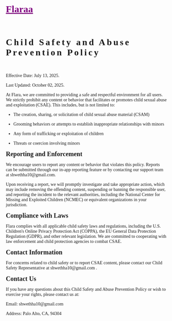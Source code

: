 <html lang="en">
<meta charset="UTF-8">
<title>Flaraa</title>
<meta name="viewport" content="width=device-width,initial-scale=1">
<link rel="stylesheet" href="https://www.w3schools.com/w3css/4/w3.css">
<style>
body {font-family:"Times New Roman", serif}
h1,h2,h3,h4,h5,h6 {font-family:serif; letter-spacing:5px}
</style>
<body>

<!-- Navigation (Sits on top) -->
<div class="w3-top w3-bar w3-white w3-padding w3-card w3-wide">
<a href="#home" class="w3-bar-item w3-button" style="font-size: 30px; color: purple; font-weight: bold;">Flaraa</a>

</div>

<!-- Start Content -->
<div id="home" class="w3-content">

<!-- Image in Display Container -->
<div class="w3-padding-top-48">
<div class="w3-display-container">
<br><br>

</div>
</div>
<h1 class="w3-center" style="font-weight: bold;">Child Safety and Abuse Prevention Policy</h1><br>

<p>Effective Date: July 13, 2025.</p>
<p>Last Updated: October 02, 2025.</p>
<p>At Flara, we are committed to providing a safe and respectful environment for all users. We strictly prohibit any content or behavior that facilitates or promotes child sexual abuse and exploitation (CSAE). This includes, but is not limited to:</p>

<ul>
<li><p>The creation, sharing, or solicitation of child sexual abuse material (CSAM)</p></li>
<li><p>Grooming behaviors or attempts to establish inappropriate relationships with minors</p></li>
<li><p>Any form of trafficking or exploitation of children</p></li>
<li><p>Threats or coercion involving minors</p></li>
</ul>

<!-- About -->
<div>
<span style="font-size: 20px; font-weight: bold;">Reporting and Enforcement</span>
<p>We encourage users to report any content or behavior that violates this policy. Reports can be submitted through our in-app reporting feature or by contacting our support team at shwethha10@gmail.com.</p>
<p>Upon receiving a report, we will promptly investigate and take appropriate action, which may include removing the offending content, suspending or banning the responsible user, and reporting the incident to the relevant authorities, including the National Center for Missing and Exploited Children (NCMEC) or equivalent organizations in your jurisdiction.</p>

<span style="font-size: 20px; font-weight: bold;">Compliance with Laws</span>
<p>Flara complies with all applicable child safety laws and regulations, including the U.S. Children's Online Privacy Protection Act (COPPA), the EU General Data Protection Regulation (GDPR), and other relevant legislation. We are committed to cooperating with law enforcement and child protection agencies to combat CSAE.</p>

<span style="font-size: 20px; font-weight: bold;">Contact Information</span>
<p>For concerns related to child safety or to report CSAE content, please contact our Child Safety Representative at shwethha10@gmail.com
.</p>
</div>

<div>
<span style="font-size: 20px; font-weight: bold;">Contact Us</span>
<p>If you have any questions about this Child Safety and Abuse Prevention Policy or wish to exercise your rights, please contact us at:</p>
<p>Email: shwethha10@gmail.com</p>
<p>Address: Palo Alto, CA, 94304</p>
</div><br><br><br><br>
 

<!-- End Content -->
</div>

</body>
</html>
